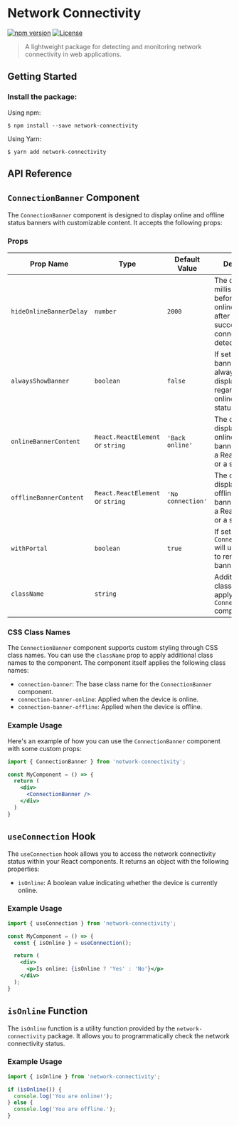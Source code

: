# Network Connectivity

[![npm version](https://img.shields.io/npm/v/network-connectivity.svg)](https://www.npmjs.com/package/network-connectivity)
[![License](https://img.shields.io/badge/license-MIT-blue.svg)](https://github.com/SamoMelkonyan/network-connectivity/blob/master/LICENSE)

> A lightweight package for detecting and monitoring network connectivity in web applications.

## Getting Started

### Install the package:

Using npm:

```
$ npm install --save network-connectivity
```

Using Yarn:

```
$ yarn add network-connectivity
```

## API Reference


## `ConnectionBanner` Component

The `ConnectionBanner` component is designed to display online and offline status banners with customizable content. It accepts the following props:

### Props

| Prop Name             | Type                                  | Default Value    | Description                                                                                   |
| --------------------- | ------------------------------------- | ----------------- | --------------------------------------------------------------------------------------------- |
| `hideOnlineBannerDelay` | `number`                        | `2000`            | The delay in milliseconds before hiding the online banner after a successful connection is detected. |
| `alwaysShowBanner`    | `boolean`                       | `false`           | If set to `true`, the banner will always be displayed, regardless of the online/offline status.      |
| `onlineBannerContent` | `React.ReactElement` or `string` | `'Back online'`   | The content to display in the online status banner. It can be a React element or a string.           |
| `offlineBannerContent` | `React.ReactElement` or `string` | `'No connection'` | The content to display in the offline status banner. It can be a React element or a string.          |
| `withPortal`          | `boolean`                           | `true`            | If set to `true`, the `ConnectionBanner` will use a portal to render the banner.                  |
| `className`           | `string`                            |                   | Additional CSS class names to apply to the `ConnectionBanner` component.                         |

### CSS Class Names

The `ConnectionBanner` component supports custom styling through CSS class names. You can use the `className` prop to apply additional class names to the component. The component itself applies the following class names:

- `connection-banner`: The base class name for the `ConnectionBanner` component.
- `connection-banner-online`: Applied when the device is online.
- `connection-banner-offline`: Applied when the device is offline.

### Example Usage

Here's an example of how you can use the `ConnectionBanner` component with some custom props:

```jsx
import { ConnectionBanner } from 'network-connectivity';

const MyComponent = () => {
  return (
    <div>
      <ConnectionBanner />
    </div>
  )
}
```

## `useConnection` Hook

The `useConnection` hook allows you to access the network connectivity status within your React components. It returns an object with the following properties:

- `isOnline`: A boolean value indicating whether the device is currently online.

### Example Usage

```jsx
import { useConnection } from 'network-connectivity';

const MyComponent = () => {
  const { isOnline } = useConnection();

  return (
    <div>
      <p>Is online: {isOnline ? 'Yes' : 'No'}</p>
    </div>
  );
}
```


## `isOnline` Function

The `isOnline` function is a utility function provided by the `network-connectivity` package. It allows you to programmatically check the network connectivity status.

### Example Usage

```jsx
import { isOnline } from 'network-connectivity';

if (isOnline()) {
  console.log('You are online!');
} else {
  console.log('You are offline.');
}
```
